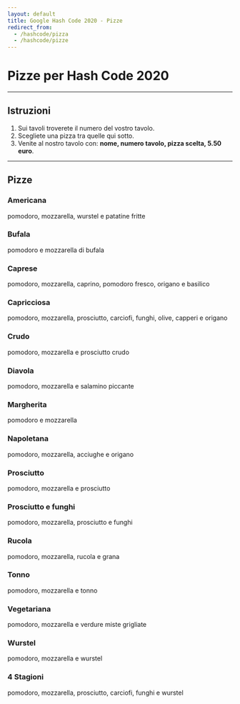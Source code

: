 ```yaml
---
layout: default
title: Google Hash Code 2020 - Pizze
redirect_from:
  - /hashcode/pizza
  - /hashcode/pizze
---
```


# Pizze per Hash Code 2020

--------------------------------------------------------------------------------

## Istruzioni

1. Sui tavoli troverete il numero del vostro tavolo.
2. Scegliete una pizza tra quelle qui sotto.
3. Venite al nostro tavolo con: **nome, numero tavolo, pizza scelta, 5.50 euro**.

--------------------------------------------------------------------------------

## Pizze

### Americana

pomodoro, mozzarella, wurstel e patatine fritte

### Bufala

pomodoro e mozzarella di bufala

### Caprese

pomodoro, mozzarella, caprino, pomodoro fresco, origano e basilico

### Capricciosa

pomodoro, mozzarella, prosciutto, carciofi, funghi, olive, capperi e origano

### Crudo

pomodoro, mozzarella e prosciutto crudo

### Diavola

pomodoro, mozzarella e salamino piccante

### Margherita

pomodoro e mozzarella

### Napoletana

pomodoro, mozzarella, acciughe e origano

### Prosciutto

pomodoro, mozzarella e prosciutto

### Prosciutto e funghi

pomodoro, mozzarella, prosciutto e funghi

### Rucola

pomodoro, mozzarella, rucola e grana

### Tonno

pomodoro, mozzarella e tonno

### Vegetariana

pomodoro, mozzarella e verdure miste grigliate

### Wurstel

pomodoro, mozzarella e wurstel

### 4 Stagioni

pomodoro, mozzarella, prosciutto, carciofi, funghi e wurstel
